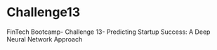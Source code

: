 # Challenge13
FinTech Bootcamp- Challenge 13- Predicting Startup Success: A Deep Neural Network Approach
